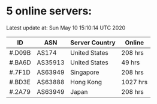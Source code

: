 # 5 online servers:

Latest update at: Sun May 10 15:10:14 UTC 2020

| ID | ASN | Server Country | Online |
| -- | --- | -------------- | ------ |
| #.D09B | AS174 | United States | 208 hrs |
| #.BA6D | AS35913 | United States | 49 hrs |
| #.7F1D | AS63949 | Singapore | 208 hrs |
| #.BD3E | AS63888 | Hong Kong | 1027 hrs |
| #.2A79 | AS63949 | Japan | 208 hrs |


